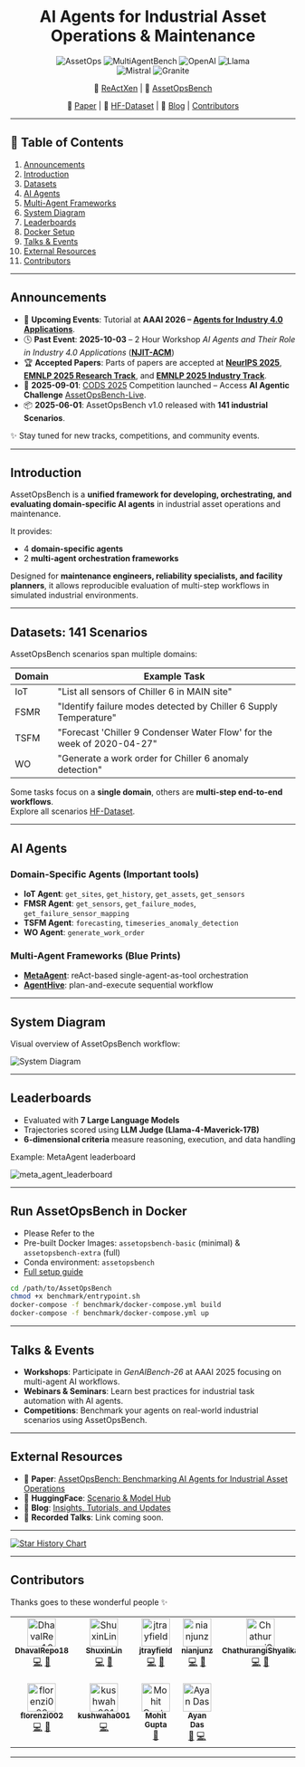 <div align="center">

# AI Agents for Industrial Asset Operations & Maintenance

![AssetOps](https://img.shields.io/badge/Domain-Asset_Operations-blue) 
![MultiAgentBench](https://img.shields.io/badge/Domain-Multi--agent_Bench-blue) 
![OpenAI](https://img.shields.io/badge/Model-OpenAI-21C2A4)
![Llama](https://img.shields.io/badge/Model-Llama-21C2A4)    
![Mistral](https://img.shields.io/badge/Model-Mistral-21C2A4) 
![Granite](https://img.shields.io/badge/Model-Granite-21C2A4)

📄 [ReActXen](https://github.com/IBM/ReActXen/blob/main/docs/tutorial/ReActXen_IoT_Agent_EMNLP_2025.pdf) | 📄 [AssetOpsBench](./docs/tutorial/AssetOpsBench_Technical_Material.pdf)

📄 [Paper](https://arxiv.org/pdf/2506.03828) | 🤗 [HF-Dataset](https://huggingface.co/datasets/ibm-research/AssetOpsBench) | 📢 [Blog](https://research.ibm.com/blog/asset-ops-benchmark) | [Contributors](#contributors)

</div>

---

## 📑 Table of Contents
1. [Announcements](#announcements)
2. [Introduction](#introduction)
3. [Datasets](#datasets-140-scenarios)
4. [AI Agents](#ai-agents)
5. [Multi-Agent Frameworks](#multi-agent-frameworks)
6. [System Diagram](#system-diagram)
7. [Leaderboards](#leaderboards)
8. [Docker Setup](#run-assetopsbench-in-docker)
9. [Talks & Events](#talks--events)
10. [External Resources](#external-resources)
11. [Contributors](#contributors)

---

## Announcements
- 🎯 **Upcoming Events**: Tutorial at **AAAI 2026 – [Agents for Industry 4.0 Applications](https://ibm.github.io/AssetOpsBench/aaai_website/)**.  
- 🕓 **Past Event**: **2025-10-03** – 2 Hour Workshop *AI Agents and Their Role in Industry 4.0 Applications* (**[NJIT-ACM](https://acm.njit.edu/events)**)  
- 🏆 **Accepted Papers**: Parts of papers are accepted at **[NeurIPS 2025](https://nips.cc/)**, **[EMNLP 2025 Research Track](https://2025.emnlp.org/)**, and **[EMNLP 2025 Industry Track](https://2025.emnlp.org/)**.  
- 🚀 **2025-09-01**: [CODS 2025](https://ikdd.acm.org/cods-2025/) Competition launched – Access **AI Agentic Challenge** [AssetOpsBench-Live](https://www.codabench.org/competitions/10206/).  
- 📦 **2025-06-01**: AssetOpsBench v1.0 released with **141 industrial Scenarios**.  

✨ Stay tuned for new tracks, competitions, and community events.

---

## Introduction
AssetOpsBench is a **unified framework for developing, orchestrating, and evaluating domain-specific AI agents** in industrial asset operations and maintenance.  

It provides:
- 4 **domain-specific agents**  
- 2 **multi-agent orchestration frameworks**  

Designed for **maintenance engineers, reliability specialists, and facility planners**, it allows reproducible evaluation of multi-step workflows in simulated industrial environments.

---

## Datasets: 141 Scenarios
AssetOpsBench scenarios span multiple domains:  

| Domain | Example Task |
|--------|--------------|
| IoT | "List all sensors of Chiller 6 in MAIN site" |
| FSMR | "Identify failure modes detected by Chiller 6 Supply Temperature" |
| TSFM | "Forecast 'Chiller 9 Condenser Water Flow' for the week of 2020-04-27" |
| WO | "Generate a work order for Chiller 6 anomaly detection" |

Some tasks focus on a **single domain**, others are **multi-step end-to-end workflows**.  
Explore all scenarios [HF-Dataset](https://huggingface.co/datasets/ibm-research/AssetOpsBench).

---

## AI Agents
### Domain-Specific Agents (Important tools)
- **IoT Agent**: `get_sites`, `get_history`, `get_assets`, `get_sensors`  
- **FMSR Agent**: `get_sensors`, `get_failure_modes`, `get_failure_sensor_mapping`  
- **TSFM Agent**: `forecasting`, `timeseries_anomaly_detection`  
- **WO Agent**: `generate_work_order`  

### Multi-Agent Frameworks (Blue Prints)
- **[MetaAgent](https://github.com/IBM/AssetOpsBench/tree/main/src/meta_agent)**: reAct-based single-agent-as-tool orchestration  
- **[AgentHive](https://github.com/IBM/AssetOpsBench/tree/main/src/agent_hive)**: plan-and-execute sequential workflow  

---

## System Diagram
Visual overview of AssetOpsBench workflow:  

![System Diagram](path/to/system_diagram.png)  <!-- Replace with your image path -->

---

## Leaderboards
- Evaluated with **7 Large Language Models**  
- Trajectories scored using **LLM Judge (Llama-4-Maverick-17B)**  
- **6-dimensional criteria** measure reasoning, execution, and data handling  

Example: MetaAgent leaderboard  

![meta_agent_leaderboard](https://github.com/user-attachments/assets/615059be-e296-40d3-90ec-97ee6cb00412)

---

## Run AssetOpsBench in Docker
- Please Refer to the 
- Pre-built Docker Images: `assetopsbench-basic` (minimal) & `assetopsbench-extra` (full)  
- Conda environment: `assetopsbench`  
- [Full setup guide](https://github.com/IBM/AssetOpsBench/tree/main/benchmark/README.md)  

```bash
cd /path/to/AssetOpsBench
chmod +x benchmark/entrypoint.sh
docker-compose -f benchmark/docker-compose.yml build
docker-compose -f benchmark/docker-compose.yml up
```

---

## Talks & Events
- **Workshops**: Participate in *GenAIBench-26* at AAAI 2025 focusing on multi-agent AI workflows.  
- **Webinars & Seminars**: Learn best practices for industrial task automation with AI agents.  
- **Competitions**: Benchmark your agents on real-world industrial scenarios using AssetOpsBench.

---

## External Resources
- 📄 **Paper**: [AssetOpsBench: Benchmarking AI Agents for Industrial Asset Operations](https://arxiv.org/pdf/2506.03828)  
- 🤗 **HuggingFace**: [Scenario & Model Hub](https://huggingface.co/papers/2506.03828)  
- 📢 **Blog**: [Insights, Tutorials, and Updates](https://research.ibm.com/blog/asset-ops-benchmark)  
- 🎥 **Recorded Talks**: Link coming soon.

---

[![Star History Chart](https://api.star-history.com/svg?repos=IBM/AssetOpsBench&type=Date)](https://star-history.com/#IBM/AssetOpsBench&Date)


---

## Contributors

Thanks goes to these wonderful people ✨

<!-- ALL-CONTRIBUTORS-LIST:START - Do not remove or modify this section -->
<!-- prettier-ignore-start -->
<!-- markdownlint-disable -->
<table>
  <tbody>
    <tr>
      <td align="center" valign="top" width="14.28%"><a href="https://github.com/DhavalRepo18"><img src="https://github.com/DhavalRepo18.png?s=50" width="50px;" alt="DhavalRepo18"/><br /><sub><b>DhavalRepo18</b></sub></a><br /><a href="https://github.com/IBM/AssetOpsBench/commits?author=DhavalRepo18" title="Code">💻</a> <a href="https://github.com/IBM/AssetOpsBench/commits?author=DhavalRepo18" title="Documentation">📖</a></td>
      <td align="center" valign="top" width="14.28%"><a href="https://github.com/ShuxinLin"><img src="https://github.com/ShuxinLin.png?s=50" width="50px;" alt="ShuxinLin"/><br /><sub><b>ShuxinLin</b></sub></a><br /><a href="https://github.com/IBM/AssetOpsBench/commits?author=ShuxinLin" title="Code">💻</a> <a href="https://github.com/IBM/AssetOpsBench/commits?author=ShuxinLin" title="Documentation">📖</a></td>
      <td align="center" valign="top" width="14.28%"><a href="https://github.com/jtrayfield"><img src="https://github.com/jtrayfield.png?s=50" width="50px;" alt="jtrayfield"/><br /><sub><b>jtrayfield</b></sub></a><br /><a href="https://github.com/IBM/AssetOpsBench/commits?author=jtrayfield" title="Code">💻</a> <a href="https://github.com/IBM/AssetOpsBench/commits?author=jtrayfield" title="Documentation">📖</a></td>
      <td align="center" valign="top" width="14.28%"><a href="https://github.com/nianjunz"><img src="https://github.com/nianjunz.png?s=50" width="50px;" alt="nianjunz"/><br /><sub><b>nianjunz</b></sub></a><br /><a href="https://github.com/IBM/AssetOpsBench/commits?author=nianjunz" title="Code">💻</a> <a href="https://github.com/IBM/AssetOpsBench/commits?author=nianjunz" title="Documentation">📖</a></td>
      <td align="center" valign="top" width="14.28%"><a href="https://github.com/ChathurangiShyalika"><img src="https://github.com/ChathurangiShyalika.png?s=50" width="50px;" alt="ChathurangiShyalika"/><br /><sub><b>ChathurangiShyalika</b></sub></a><br /><a href="https://github.com/IBM/AssetOpsBench/commits?author=ChathurangiShyalika" title="Code">💻</a> <a href="https://github.com/IBM/AssetOpsBench/commits?author=ChathurangiShyalika" title="Documentation">📖</a></td>
      <td align="center" valign="top" width="14.28%"><a href="https://github.com/PUSHPAK-JAISWAL"><img src="https://github.com/PUSHPAK-JAISWAL.png?s=50" width="50px;" alt="PUSHPAK-JAISWAL"/><br /><sub><b>PUSHPAK-JAISWAL</b></sub></a><br /><a href="https://github.com/IBM/AssetOpsBench/commits?author=PUSHPAK-JAISWAL" title="Code">💻</a> <a href="https://github.com/IBM/AssetOpsBench/commits?author=PUSHPAK-JAISWAL" title="Documentation">📖</a></td>
      <td align="center" valign="top" width="14.28%"><a href="https://github.com/bradleyjeck"><img src="https://github.com/bradleyjeck.png?s=50" width="50px;" alt="bradleyjeck"/><br /><sub><b>bradleyjeck</b></sub></a><br /><a href="https://github.com/IBM/AssetOpsBench/commits?author=bradleyjeck" title="Code">💻</a> <a href="https://github.com/IBM/AssetOpsBench/commits?author=bradleyjeck" title="Documentation">📖</a></td>
    </tr>
    <tr>
      <td align="center" valign="top" width="14.28%"><a href="https://github.com/florenzi002"><img src="https://github.com/florenzi002.png?s=50" width="50px;" alt="florenzi002"/><br /><sub><b>florenzi002</b></sub></a><br /><a href="https://github.com/IBM/AssetOpsBench/commits?author=florenzi002" title="Code">💻</a> <a href="https://github.com/IBM/AssetOpsBench/commits?author=florenzi002" title="Documentation">📖</a></td>
      <td align="center" valign="top" width="14.28%"><a href="https://github.com/kushwaha001"><img src="https://github.com/kushwaha001.png?s=50" width="50px;" alt="kushwaha001"/><br /><sub><b>kushwaha001</b></sub></a><br /><a href="https://github.com/IBM/AssetOpsBench/commits?author=kushwaha001" title="Code">💻</a></td>
      <td align="center" valign="top" width="14.28%"><a href="https://mohit-gupta.me/"><img src="https://avatars.githubusercontent.com/u/52665879?v=4?s=50" width="50px;" alt="Mohit Gupta"/><br /><sub><b>Mohit Gupta</b></sub></a><br /><a href="https://github.com/IBM/AssetOpsBench/commits?author=Mohit-15" title="Documentation">📖</a></td>
      <td align="center" valign="top" width="14.28%"><a href="https://github.com/DeveloperMindset123"><img src="https://avatars.githubusercontent.com/u/109440738?v=4?s=50" width="50px;" alt="Ayan Das"/><br /><sub><b>Ayan Das</b></sub></a><br /><a href="https://github.com/IBM/AssetOpsBench/commits?author=DeveloperMindset123" title="Documentation">📖</a> <a href="https://github.com/IBM/AssetOpsBench/commits?author=DeveloperMindset123" title="Code">💻</a></td>
    </tr>
  </tbody>
</table>

<!-- markdownlint-restore -->
<!-- prettier-ignore-end -->

<!-- ALL-CONTRIBUTORS-LIST:END -->

---

